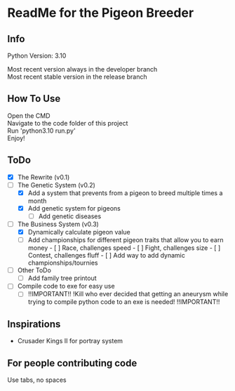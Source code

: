 # ReadMe for the Pigeon Breeder
## Info
Python Version: 3.10

Most recent version always in the developer branch  
Most recent stable version in the release branch

## How To Use
Open the CMD  
Navigate to the code folder of this project  
Run 'python3.10 run.py'  
Enjoy!  

## ToDo
- [x] The Rewrite (v0.1)
- [ ] The Genetic System (v0.2)
  - [x] Add a system that prevents from a pigeon to breed multiple times a month
  - [x] Add genetic system for pigeons
	- [ ] Add genetic diseases
- [ ] The Business System (v0.3)
  - [x] Dynamically calculate pigeon value
  - [ ] Add championships for different pigeon traits that allow you to earn money
		- [ ] Race, challenges speed
		- [ ] Fight, challenges size
		- [ ] Contest, challenges fluff
		- [ ] Add way to add dynamic championships/tournies
- [ ] Other ToDo
  - [ ] Add family tree printout
-[ ] Compile code to exe for easy use  
	-[ ] !!IMPORTANT!! !Kill who ever decided that getting an aneurysm while trying to compile python code to an exe is needed! !!IMPORTANT!!  

## Inspirations
- Crusader Kings II for portray system

## For people contributing code
Use tabs, no spaces  
